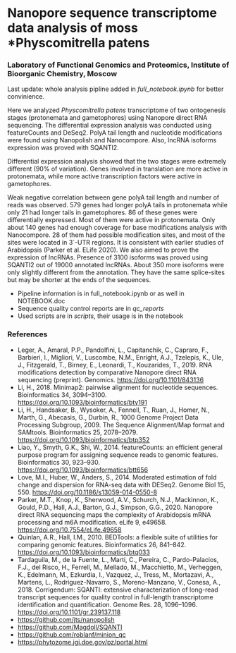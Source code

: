 # Nanopore sequence transcriptome data analysis of moss *Physcomitrella patens

### Laboratory of Functional Genomics and Proteomics, Institute of Bioorganic Chemistry, Moscow

Last update: whole analysis pipline added in *full_notebook.ipynb* for better convinience.

Here we analyzed *Physcomitrella patens* transcriptome of two ontogenesis stages (protonemata and gametophores) using Nanopore direct RNA sequencing. The differential expression analysis was conducted using featureCounts and DeSeq2. PolyA tail length and nucleotide modifications were found using Nanopolish and Nanocompore. Also, lncRNA isoforms expression was proved with SQANTI2.

Differential expression analysis showed that the two stages were extremely different (90% of variation). Genes involved in translation are more active in protonemata, while more active transcription factors were active in gametophores.

Weak negative correlation between gene polyA tail length and number of reads was observed. 579 genes had longer polyA tails in protonemata while only 21 had longer tails in gametophores. 86 of these genes were differentially expressed. Most of them were active in protonemata.
Only about 140 genes had enough coverage for base modifications analysis with Nanocompore. 28 of them had possible modification sites, and most of the sites were located in 3`-UTR regions. It is consistent with earlier studies of Arabidopsis (Parker et al. ELife 2020).
We also aimed to prove the expression of lncRNAs. Presence of 3100 isoforms was proved using SQANTI2 out of 19000 annotated lncRNAs. About 350 more isoforms were only slightly different from the annotation. They have the same splice-sites but may be shorter at the ends of the sequences.

- Pipeline information is in full_notebook.ipynb or as well in NOTEBOOK.doc
- Sequence quality control reports are in *qc_reports*
- Used scripts are in *scripts*, their usage is in the notebook

### References

- Leger, A., Amaral, P.P., Pandolfini, L., Capitanchik, C., Capraro, F., Barbieri, I., Migliori, V., Luscombe, N.M., Enright, A.J., Tzelepis, K., Ule, J., Fitzgerald, T., Birney, E., Leonardi, T., Kouzarides, T., 2019. RNA modifications detection by comparative Nanopore direct RNA sequencing (preprint). Genomics. https://doi.org/10.1101/843136
- Li, H., 2018. Minimap2: pairwise alignment for nucleotide sequences. Bioinformatics 34, 3094–3100. https://doi.org/10.1093/bioinformatics/bty191
- Li, H., Handsaker, B., Wysoker, A., Fennell, T., Ruan, J., Homer, N., Marth, G., Abecasis, G., Durbin, R., 1000 Genome Project Data Processing Subgroup, 2009. The Sequence Alignment/Map format and SAMtools. Bioinformatics 25, 2078–2079. https://doi.org/10.1093/bioinformatics/btp352
- Liao, Y., Smyth, G.K., Shi, W., 2014. featureCounts: an efficient general purpose program for assigning sequence reads to genomic features. Bioinformatics 30, 923–930. https://doi.org/10.1093/bioinformatics/btt656
- Love, M.I., Huber, W., Anders, S., 2014. Moderated estimation of fold change and dispersion for RNA-seq data with DESeq2. Genome Biol 15, 550. https://doi.org/10.1186/s13059-014-0550-8
- Parker, M.T., Knop, K., Sherwood, A.V., Schurch, N.J., Mackinnon, K., Gould, P.D., Hall, A.J., Barton, G.J., Simpson, G.G., 2020. Nanopore direct RNA sequencing maps the complexity of Arabidopsis mRNA processing and m6A modification. eLife 9, e49658. https://doi.org/10.7554/eLife.49658
- Quinlan, A.R., Hall, I.M., 2010. BEDTools: a flexible suite of utilities for comparing genomic features. Bioinformatics 26, 841–842. https://doi.org/10.1093/bioinformatics/btq033
- Tardaguila, M., de la Fuente, L., Marti, C., Pereira, C., Pardo-Palacios, F.J., del Risco, H., Ferrell, M., Mellado, M., Macchietto, M., Verheggen, K., Edelmann, M., Ezkurdia, I., Vazquez, J., Tress, M., Mortazavi, A., Martens, L., Rodriguez-Navarro, S., Moreno-Manzano, V., Conesa, A., 2018. Corrigendum: SQANTI: extensive characterization of long-read transcript sequences for quality control in full-length transcriptome identification and quantification. Genome Res. 28, 1096–1096. https://doi.org/10.1101/gr.239137.118
- https://github.com/jts/nanopolish
- https://github.com/Magdoll/SQANTI
- https://github.com/roblanf/minion_qc
- https://phytozome.jgi.doe.gov/pz/portal.html
